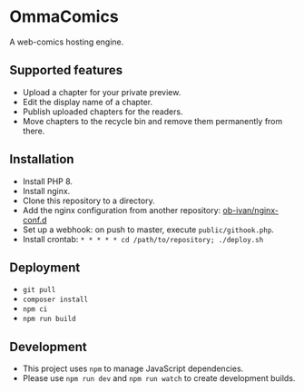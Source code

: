 # OmmaComics

A web-comics hosting engine.

## Supported features

- Upload a chapter for your private preview.
- Edit the display name of a chapter.
- Publish uploaded chapters for the readers.
- Move chapters to the recycle bin and remove them permanently from there.

## Installation
- Install PHP 8.
- Install nginx.
- Clone this repository to a directory.
- Add the nginx configuration from another repository: [ob-ivan/nginx-conf.d](https://github.com/ob-ivan/nginx-conf.d)
- Set up a webhook: on push to master, execute `public/githook.php`.
- Install crontab: `* * * * * cd /path/to/repository; ./deploy.sh`

## Deployment

- `git pull`
- `composer install`
- `npm ci`
- `npm run build`

## Development

- This project uses `npm` to manage JavaScript dependencies.
- Please use `npm run dev` and `npm run watch` to create development builds.
